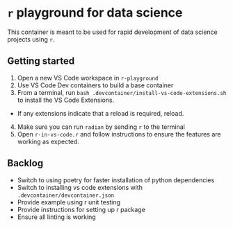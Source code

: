<!-- markdownlint-disable MD029 -->

# `r` playground for data science

This container is meant to be used for rapid development of data science projects using `r`.

## Getting started

1. Open a new VS Code workspace in `r-playground`
2. Use VS Code Dev containers to build a base container
3. From a terminal, run `bash .devcontainer/install-vs-code-extensions.sh` to install the VS Code Extensions.

- If any extensions indicate that a reload is required, reload.

4. Make sure you can run `radian` by sending `r` to the terminal
5. Open `r-in-vs-code.r` and follow instructions to ensure the features are working as expected.

## Backlog

- Switch to using poetry for faster installation of python dependencies
- Switch to installing vs code extensions with `.devcontainer/devcontainer.json`
- Provide example using r unit testing
- Provide instructions for setting up r package
- Ensure all linting is working
